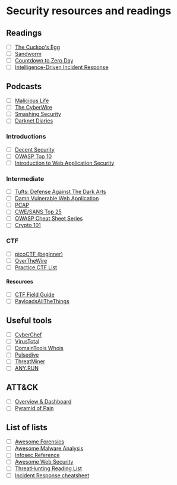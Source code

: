# Security resources and readings

## Readings
- [ ] [The Cuckoo's Egg](https://amazon.com/CUCKOOS-EGG-Clifford-Stoll-ebook/dp/B0083DJXCM/)
- [ ] [Sandworm](https://amazon.com/Sandworm-Cyberwar-Kremlins-Dangerous-Hackers-ebook/dp/B07GD4MFW2)
- [ ] [Countdown to Zero Day](https://amazon.com/Countdown-Zero-Day-Stuxnet-Digital-ebook/dp/B00KEPLC08)
- [ ] [Intelligence-Driven Incident Response](https://amazon.com/Intelligence-Driven-Incident-Response-Outwitting-Adversary-dp-1491934948/dp/1491934948/)

## Podcasts

- [ ] [Malicious Life](https://malicious.life)
- [ ] [The CyberWire](https://thecyberwire.com)
- [ ] [Smashing Security](https://www.smashingsecurity.com)
- [ ] [Darknet Diaries](https://darknetdiaries.com/)

### Introductions
- [ ] [Decent Security](https://decentsecurity.com/)
- [ ] [OWASP Top 10](https://github.com/OWASP/Top10/blob/master/2017/OWASP%20Top%2010-2017%20(en).pdf)
- [ ] [Introduction to Web Application Security](https://www.slideshare.net/nragupathy/introduction-to-web-application-security-blackhoodie-us-2018)

### Intermediate

- [ ] [Tufts: Defense Against The Dark Arts](https://tuftsdev.github.io/DefenseAgainstTheDarkArts/)
- [ ] [Damn Vulnerable Web Application](https://github.com/ethicalhack3r/DVWA)
- [ ] [PCAP](https://www.malware-traffic-analysis.net/training-exercises.html)
- [ ] [CWE/SANS Top 25](http://cwe.mitre.org/top25/)
- [ ] [OWASP Cheat Sheet Series](https://github.com/OWASP/CheatSheetSeries/tree/master/cheatsheets)
- [ ] [Crypto 101](https://www.crypto101.io/Crypto101.pdf)

### CTF

- [ ] [picoCTF (beginner)](https://picoctf.com/)
- [ ] [OverTheWire](https://overthewire.org/wargames/)
- [ ] [Practice CTF List](https://captf.com/practice-ctf/)

#### Resources
- [ ] [CTF Field Guide](https://trailofbits.github.io/ctf/)
- [ ] [PayloadsAllTheThings](https://github.com/swisskyrepo/PayloadsAllTheThings)

## Useful tools

- [ ] [CyberChef](https://gchq.github.io/CyberChef/)
- [ ] [VirusTotal](https://virustotal.com)
- [ ] [DomainTools Whois](http://whois.domaintools.com/)
- [ ] [Pulsedive](https://pulsedive.com/)
- [ ] [ThreatMiner](https://www.threatminer.org/)
- [ ] [ANY.RUN](https://app.any.run/)

## ATT&CK

- [ ] [Overview & Dashboard](https://attack.mitre.org/)
- [ ] [Pyramid of Pain](http://detect-respond.blogspot.com/2013/03/the-pyramid-of-pain.html)

## List of lists

- [ ] [Awesome Forensics](https://github.com/cugu/awesome-forensics)
- [ ] [Awesome Malware Analysis](https://github.com/rshipp/awesome-malware-analysis)
- [ ] [Infosec Reference](https://github.com/rmusser01/Infosec_Reference)
- [ ] [Awesome Web Security](https://github.com/qazbnm456/awesome-web-security)
- [ ] [ThreatHunting Reading List](https://www.threathunting.net/reading-list)
- [ ] [Incident Response cheatsheet](https://github.com/certsocietegenerale/IRM/tree/master/EN)
